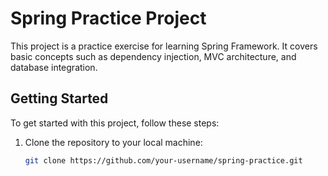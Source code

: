 # Spring Practice Project

This project is a practice exercise for learning Spring Framework. It covers basic concepts such as dependency injection, MVC architecture, and database integration.

## Getting Started

To get started with this project, follow these steps:

1. Clone the repository to your local machine:

   ```bash
   git clone https://github.com/your-username/spring-practice.git

